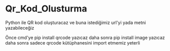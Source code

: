 # Qr_Kod_Olusturma
Python ile QR kod oluşturacaz ve buna istediğimiz url'yi yada metni yazabileceğiz

Önce cmd'ye pip install qrcode yazıcaz daha sonra pip install image yazıcaz daha sonra sadece qrcode kütüphanesini import etmemiz yeterli
